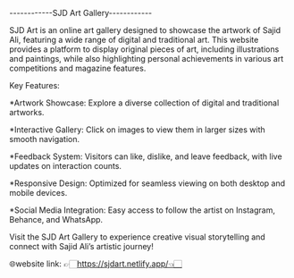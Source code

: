 ------------SJD Art Gallery------------

SJD Art is an online art gallery designed to showcase the artwork of Sajid Ali, featuring a wide range of digital and traditional art. 
This website provides a platform to display original pieces of art, including illustrations and paintings, 
while also highlighting personal achievements in various art competitions and magazine features.

Key Features:

*Artwork Showcase: 
          Explore a diverse collection of digital and traditional artworks.
          
*Interactive Gallery: 
          Click on images to view them in larger sizes with smooth navigation.
          
*Feedback System: 
          Visitors can like, dislike, and leave feedback, with live updates on interaction counts.
          
*Responsive Design: 
          Optimized for seamless viewing on both desktop and mobile devices.
          
*Social Media Integration: 
          Easy access to follow the artist on Instagram, Behance, and WhatsApp.

          
Visit the SJD Art Gallery to experience creative visual storytelling and connect with Sajid Ali’s artistic journey!

🌐website link: 👉🏻https://sjdart.netlify.app/👈🏻

